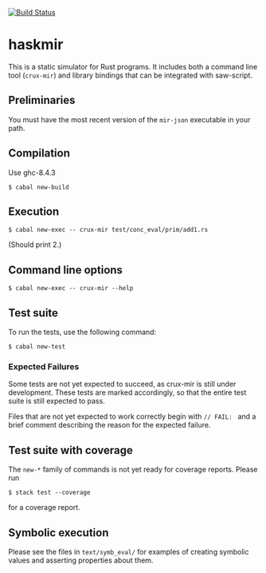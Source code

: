 [![Build Status](https://travis-ci.org/GaloisInc/mir-verifier.svg?branch=master)](https://travis-ci.org/GaloisInc/mir-verifier)

# haskmir

This is a static simulator for Rust programs.  It includes both a
command line tool (`crux-mir`) and library bindings that can be
integrated with saw-script.

## Preliminaries

You must have the most recent version of the `mir-json` executable in your path.

## Compilation

Use ghc-8.4.3 

    $ cabal new-build

## Execution

    $ cabal new-exec -- crux-mir test/conc_eval/prim/add1.rs

(Should print 2.)

## Command line options

    $ cabal new-exec -- crux-mir --help

## Test suite

To run the tests, use the following command:

    $ cabal new-test

### Expected Failures

Some tests are not yet expected to succeed, as crux-mir is still under
development. These tests are marked accordingly, so that the entire
test suite is still expected to pass.

Files that are not yet expected to work correctly begin with `// FAIL: ` and
a brief comment describing the reason for the expected failure.


## Test suite with coverage

The `new-*` family of commands is not yet ready for coverage reports. Please run

    $ stack test --coverage

for a coverage report.

## Symbolic execution

Please see the files in `text/symb_eval/` for examples of creating
symbolic values and asserting properties about them.
